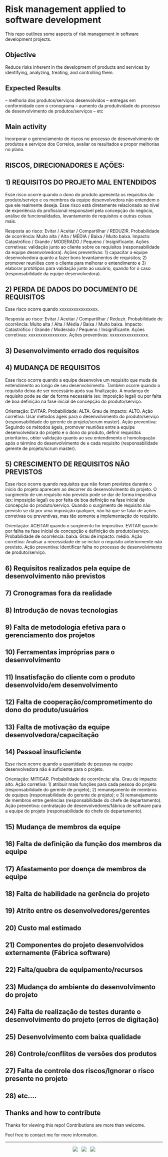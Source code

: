 # Risk management applied to software development

This repo outlines some aspects of risk management in software development projects.

## Objective

Reduce risks inherent in the development of products and services by identifying, analyzing, treating, and controlling them.

## Expected Results

– melhoria dos produtos/serviços desenvolvidos
– entregas em conformidade com o cronograma
– aumento da produtividade do processo de desenvolvimento de produtos/serviços
– etc

## Main activity

Incorporar o gerenciamento de riscos no processo de desenvolvimento de produtos e serviços dos Correios, avaliar os resultados e propor melhorias no plano.

## RISCOS, DIRECIONADORES E AÇÕES:


## 1) REQUISITOS DO PROJETO MAL ENTENDIDOS

Esse risco ocorre quando o dono do produto apresenta os requisitos do produto/serviço e os membros da equipe desenvolvedora não entendem o que ele realmente deseja. Esse risco está diretamente relacionado ao nível de experiência do profissional responsável pela concepção do negócio, análise de funcionalidades, levantamento de requisitos e outras coisas mais.

Resposta ao risco: Evitar / Aceitar / Compartilhar / REDUZIR.
Probabilidade de ocorrência: Muito alta / Alta / MÉDIA / Baixa / Muito baixa.
Impacto: Catastrófico / Grande / MODERADO / Pequeno / Insignificante.
Ações corretivas: validação junto ao cliente sobre os requisitos (responsabilidade da equipe desenvolvedora).
Ações preventivas: 1) capacitar a equipe desenvolvedora quanto a fazer bons levantamentos de requisitos; 2) promover reuniões com o cliente para melhorar o entendimento e 3) elaborar protótipos para validação junto ao usuário, quando for o caso (responsabilidade da equipe desenvolvedora).


## 2) PERDA DE DADOS DO DOCUMENTO DE REQUISITOS

Esse risco ocorre quando xxxxxxxxxxxxxxxx.

Resposta ao risco: Evitar / Aceitar / Compartilhar / Reduzir.
Probabilidade de ocorrência: Muito alta / Alta / Média / Baixa / Muito baixa.
Impacto: Catastrófico / Grande / Moderado / Pequeno / Insignificante.
Ações corretivas: xxxxxxxxxxxxxxxx.
Ações preventivas: xxxxxxxxxxxxxxxx.


## 3) Desenvolvimento errado dos requisitos


## 4) MUDANÇA DE REQUISITOS

Esse risco ocorre quando a equipe desenvolve um requisito que muda de entendimento ao longo de seu desenvolvimento. Também ocorre quando o requisito deixa de ser necessário após sua finalização. A mudança de requisito pode se dar de forma necessária (ex: imposição legal) ou por falta de boa definição na fase inicial de concepção do produto/serviço.

Orientação: EVITAR.
Probabilidade: ALTA.
Grau de impacto: ALTO.
Ação corretiva: Usar métodos ágeis para o desenvolvimento do produto/serviço (responsabilidade do gerente do projeto/scrum master).
Ação preventiva: Seguindo os métodos ágeis, promover reuniões entre a equipe desenvolvedora do projeto e o dono do produto, definir requisitos prioritários, obter validação quanto ao seu entendimento e homologação após o término do desenvolvimento de e cada requisito (responsabilidade gerente de projeto/scrum master).


## 5) CRESCIMENTO DE REQUISITOS NÃO PREVISTOS

Esse risco ocorre quando requisitos que não foram previstos durante o início do projeto aparecem ao decorrer do desenvolvimento do projeto. O surgimento de um requisito não previsto pode se dar de forma impositiva (ex: imposição legal) ou por falta de boa definição na fase inicial de concepção do produto/serviço. Quando o surgimento de requisito não previsto se dá por uma imposição qualquer, não há que se falar de ações corretivas ou preventivas, mas tão somente a implementação do requisito.

Orientação: ACEITAR quando o surgimento for impositivo. EVITAR quando por falha na fase inicial de concepção e definição do produto/serviço.
Probabilidade de ocorrência: baixa.
Grau de impacto: médio.
Ação corretiva: Analisar a necessidade de se incluir o requisito anteriormente não previsto.
Ação preventiva: Identificar falha no processo de desenvolvimento de produto/serviço.


## 6) Requisitos realizados pela equipe de desenvolvimento não previstos

## 7) Cronogramas fora da realidade

## 8) Introdução de novas tecnologias

## 9) Falta de metodologia efetiva para o gerenciamento dos projetos

## 10) Ferramentas impróprias para o desenvolvimento

## 11) Insatisfação do cliente com  o produto desenvolvido/em desenvolvimento 

## 12) Falta de cooperação/comprometimento do dono do produto/usuários

## 13) Falta de motivação da equipe desenvolvedora/capacitação

## 14) Pessoal insuficiente

Esse risco ocorre quando a quantidade de pessoas na equipe desenvolvedora não é suficiente para o projeto.

Orientação: MITIGAR.
Probabilidade de ocorrência: alta.
Grau de impacto: alto.
Ação corretiva: 1) atribuir mais funções para cada pessoa do projeto (responsabilidade do gerente de projeto); 2) remanejamento de membros de equipes (responsabilidade do gerente de projeto); e 3) remanejamento de membros entre gerências (responsabilidade do chefe de departamento).
Ação preventiva: contratação de desenvolvedores/fábrica de software para a equipe do projeto (responsabilidade do chefe do departamento).

## 15) Mudança de membros da equipe

## 16) Falta de definição da função dos membros da equipe

## 17) Afastamento por doença de membros da equipe

## 18) Falta de habilidade na gerência do projeto

## 19) Atrito entre os desenvolvedores/gerentes 

## 20) Custo mal estimado

## 21) Componentes do projeto desenvolvidos externamente (Fábrica software)

## 22) Falta/quebra de equipamento/recursos

## 23) Mudança do ambiente do desenvolvimento do projeto

## 24) Falta de realização de testes durante o desenvolvimento do projeto (erros de digitação)

## 25) Desenvolvimento com baixa qualidade

## 26) Controle/conflitos de versões dos produtos

## 27) Falta de controle dos riscos/Ignorar o risco presente no projeto

## 28) etc....

## Thanks and how to contribute

Thanks for viewing this repo! Contributions are more than welcome.

Feel free to contact me for more information.

<!-- FOOTER (Author / Visit My Online Resume / Download My PDF Resume) -->
<hr>
<p align='center'>
  <a href="#"><img
      src="https://img.shields.io/badge/author-%C2%A9%20Siomara%20Cintia%20Pantarotto.%20All%20rights%20reserved.-008080?style=social"></a>&nbsp;&nbsp;
  <a href="https://siomara.com.br/"><img
      src="https://img.shields.io/badge/visit-My Online Resume-008080?style=social"></a>&nbsp;&nbsp;
  <a href="https://siomara.com.br/ResumePANTAROTTO.pdf"><img
      src="https://img.shields.io/badge/download-My PDF Resume-008080?style=social"></a>
</p>
